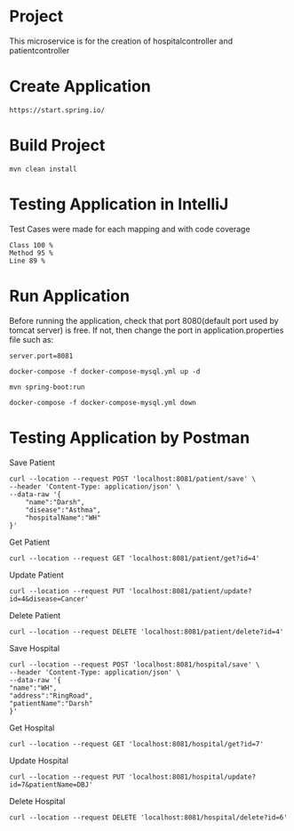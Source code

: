 # Project
This microservice is for the creation of hospitalcontroller and patientcontroller

# Create Application
```
https://start.spring.io/
```
# Build Project
```
mvn clean install
```
# Testing Application in IntelliJ
Test Cases were made for each mapping and with code coverage
```
Class 100 %
Method 95 %
Line 89 %
```
# Run Application
Before running the application, check that port 8080(default port used by tomcat server) is free. If not, then change the port in application.properties file such as:
```
server.port=8081
```

```
docker-compose -f docker-compose-mysql.yml up -d

mvn spring-boot:run

docker-compose -f docker-compose-mysql.yml down
```
# Testing Application by Postman

Save Patient
```
curl --location --request POST 'localhost:8081/patient/save' \
--header 'Content-Type: application/json' \
--data-raw '{
    "name":"Darsh",
    "disease":"Asthma",
    "hospitalName":"WH"
}'
```

Get Patient
```
curl --location --request GET 'localhost:8081/patient/get?id=4'
```

Update Patient
```
curl --location --request PUT 'localhost:8081/patient/update?id=4&disease=Cancer'
```

Delete Patient
```
curl --location --request DELETE 'localhost:8081/patient/delete?id=4'
```

Save Hospital
```
curl --location --request POST 'localhost:8081/hospital/save' \
--header 'Content-Type: application/json' \
--data-raw '{
"name":"WH",
"address":"RingRoad",
"patientName":"Darsh"
}'
```

Get Hospital
```
curl --location --request GET 'localhost:8081/hospital/get?id=7'
```

Update Hospital
```
curl --location --request PUT 'localhost:8081/hospital/update?id=7&patientName=DBJ'
```

Delete Hospital
```
curl --location --request DELETE 'localhost:8081/hospital/delete?id=6'
```
